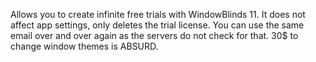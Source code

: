 Allows you to create infinite free trials with WindowBlinds 11. It does not affect app settings, only deletes the trial license. You can use the same email over and over again as the servers do not check for that.
30$ to change window themes is ABSURD.

